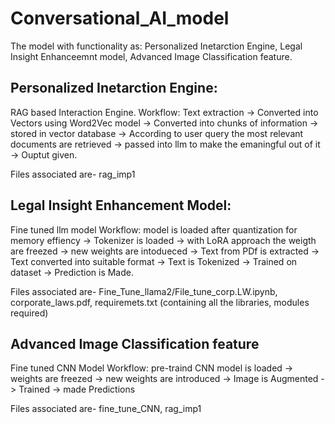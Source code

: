 # Conversational_AI_model

The model with functionality as: Personalized Inetarction Engine, Legal Insight Enhanceemnt model, 
Advanced Image Classification feature.

## Personalized Inetarction Engine:
RAG based Interaction Engine.
Workflow:
Text extraction -> Converted into Vectors using Word2Vec model -> Converted into chunks of information -> stored in vector database -> According to user query the most relevant documents are retrieved -> passed into llm to make the emaningful out of it -> Ouptut given.

Files associated are- rag_imp1

## Legal Insight Enhancement Model:
Fine tuned llm model
Workflow: 
model is loaded after quantization for memory effiency -> Tokenizer is loaded -> with LoRA approach the weigth are freezed -> new weights are intodueced -> Text from PDf is extracted -> Text converted into suitable format -> Text is Tokenized ->  Trained on dataset -> Prediction is Made.  

Files associated are- Fine_Tune_llama2/File_tune_corp.LW.ipynb, corporate_laws.pdf, requiremets.txt (containing all the libraries, modules required)

## Advanced Image Classification feature
Fine tuned CNN Model
Workflow: 
pre-traind CNN model is loaded -> weights are freezed -> new weights are introduced -> Image is Augmented -> Trained -> made Predictions

Files associated are- fine_tune_CNN, rag_imp1
